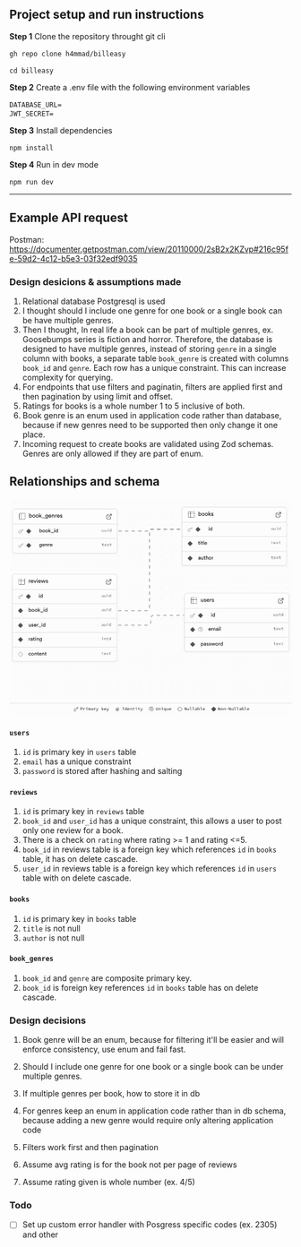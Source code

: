 ## Project setup and run instructions

**Step 1**
Clone the repository throught git cli

```
gh repo clone h4mmad/billeasy
```

```
cd billeasy
```

**Step 2**
Create a .env file with the following environment variables

```
DATABASE_URL=
JWT_SECRET=
```

**Step 3**
Install dependencies

```
npm install
```

**Step 4**
Run in dev mode

```
npm run dev
```

---

## Example API request

Postman: https://documenter.getpostman.com/view/20110000/2sB2x2KZvp#216c95fe-59d2-4c12-b5e3-03f32edf9035

### Design desicions & assumptions made

1. Relational database Postgresql is used
2. I thought should I include one genre for one book or a single book can be have multiple genres.
3. Then I thought, In real life a book can be part of multiple genres, ex. Goosebumps series is fiction and horror. Therefore, the database is designed to have multiple genres, instead of storing `genre` in a single column with books, a separate table `book_genre` is created with columns `book_id` and `genre`. Each row has a unique constraint. This can increase complexity for querying.
4. For endpoints that use filters and paginatin, filters are applied first and then pagination by using limit and offset.
5. Ratings for books is a whole number 1 to 5 inclusive of both.
6. Book genre is an enum used in application code rather than database, because if new genres need to be supported then only change it one place.
7. Incoming request to create books are validated using Zod schemas. Genres are only allowed if they are part of enum.

## Relationships and schema

![Database Schema](schema.png)

#### `users`

1. `id` is primary key in `users` table
2. `email` has a unique constraint
3. `password` is stored after hashing and salting

#### `reviews`

1. `id` is primary key in `reviews` table
2. `book_id` and `user_id` has a unique constraint, this allows a user to post only one review for a book.
3. There is a check on `rating` where rating >= 1 and rating <=5.
4. `book_id` in reviews table is a foreign key which references `id` in `books` table, it has on delete cascade.
5. `user_id` in reviews table is a foreign key which references `id` in `users` table with on delete cascade.

#### `books`

1. `id` is primary key in `books` table
2. `title` is not null
3. `author` is not null

#### `book_genres`

1. `book_id` and `genre` are composite primary key.
2. `book_id` is foreign key references `id` in `books` table has on delete cascade.

### Design decisions

1. Book genre will be an enum, because for filtering it'll be easier and will enforce consistency, use enum and fail fast.

2. Should I include one genre for one book or a single book can be under multiple genres.

3. If multiple genres per book, how to store it in db
4. For genres keep an enum in application code rather than in db schema, because adding a new genre would require only altering application code

5. Filters work first and then pagination

6. Assume avg rating is for the book not per page of reviews

7. Assume rating given is whole number (ex. 4/5)

### Todo

- [ ] Set up custom error handler with Posgress specific codes (ex. 2305) and other
